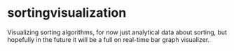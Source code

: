 # sortingvisualization
Visualizing sorting algorithms, for now just analytical data about sorting, but hopefully in the future it will be a full on real-time bar graph visualizer.
